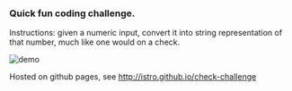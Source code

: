 ### Quick fun coding challenge.

Instructions: given a numeric input, convert it into string representation of that number, much like one would on a check.

![demo](http://i.imgur.com/Uukos5P.png)

Hosted on github pages, see http://istro.github.io/check-challenge
